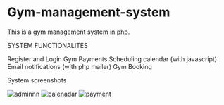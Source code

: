 # Gym-management-system
This is a gym management system in php.

SYSTEM FUNCTIONALITES

Register and Login
Gym Payments
Scheduling calendar (with javascript)
Email notifications (with php mailer)
Gym Booking

System screenshots 

![adminnn](https://user-images.githubusercontent.com/81653537/192698756-e93dff68-3952-450f-be3c-fe005cfb0815.jpg)
![calenadar](https://user-images.githubusercontent.com/81653537/192699003-0dd3d5d8-6859-487d-a35a-21d4e72c3b9b.png)
![payment](https://user-images.githubusercontent.com/81653537/192699034-322f55af-472d-41ab-ad9e-c1bae58f249c.jpg)
